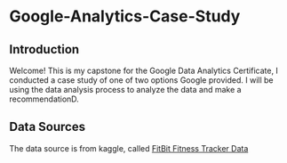 # Google-Analytics-Case-Study
## Introduction
Welcome! This is my capstone for the Google Data Analytics Certificate, I conducted a case study of one of two options Google provided. I will be using the data analysis process to analyze the data and make a recommendationD.
## Data Sources
The data source is from kaggle, called [FitBit Fitness Tracker Data](https://www.kaggle.com/datasets/arashnic/fitbit/discussion/254802)
